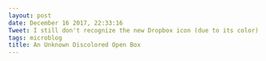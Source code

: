 ```yaml
---
layout: post
date: December 16 2017, 22:33:16
Tweet: I still don't recognize the new Dropbox icon (due to its color) at first glance.
tags: microblog
title: An Unknown Discolored Open Box
---
```




